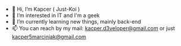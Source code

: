- 👋 Hi, I’m Kapcer ( Just-Koi )
- 👀 I’m interested in IT and I'm a geek
- 🌱 I’m currently learning new things, mainly back-end
- 📫 You can reach by my mail: kacper.d3veloper@gmail.com or just kacper5marciniak@gmail.com

<!---
  MAKE THINGS CREATIVE
--->
